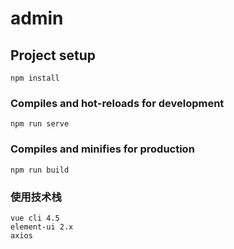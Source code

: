# admin

## Project setup
```
npm install
```

### Compiles and hot-reloads for development
```
npm run serve
```

### Compiles and minifies for production
```
npm run build
```

### 使用技术栈
```
vue cli 4.5
element-ui 2.x
axios
```
